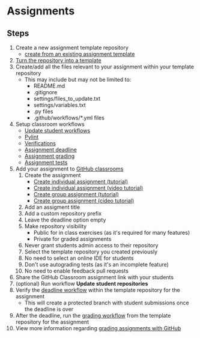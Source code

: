 # Assignments
## Steps 
1. Create a new assignment template repository
    * [create from an existing assignment template](https://docs.github.com/en/github/creating-cloning-and-archiving-repositories/creating-a-repository-from-a-template)
2. [Turn the repository into a template](https://docs.github.com/en/github/creating-cloning-and-archiving-repositories/creating-a-template-repository)
3. Create/add all the files relevant to your assignment within your template repository
   * This may include but may not be limited to:
        * README.md
        * .gitignore
        * settings/files_to_update.txt
        * settings/variables.txt 
        * .py files
        * .github/workflows/*.yml files
4. Setup classroom workflows
    * [Update student workflows](../classroom_workflows/update_student_repositories.md)
    * [Pylint](../classroom_workflows/pylint.md)
    * [Verifications](../classroom_workflows/verifications.md)
    * [Assignment deadline](../classroom_workflows/assignment_deadline.md)
    * [Assignment grading](../classroom_workflows/assignment_grading.md)
    * [Assignment tests](../classroom_workflows/assignment_tests.md)
5. Add your assignment to [GitHub classrooms](./classrooms.md)
    1. Create the assignment
        * [Create individual assignment (tutorial)](https://classroom.github.com/help/creating-an-individual-assignment)
        * [Create individual assignment (video tutorial)](https://classroom.github.com/videos#rTsfBAV7sOo)
        * [Create group assignment (tutorial)](https://classroom.github.com/help/create-group-assignments)
        * [Create group assignment (cideo tutorial)](https://classroom.github.com/videos#-52quDR2QSc)
    2. Add an assigment title
    3. Add a custom repository prefix
    4. Leave the deadline option empty
    5. Make repository visibility
        * Public for in class exercises (as it's required for many features)
        * Private for graded assignments
    6. Never grant students admin access to their repository
    7. Select the template repository you created previously
    8. No need to select an online IDE for students
    9. Don't use autograding tests (as it's an incomplete feature)
    10. No need to enable feedback pull requests
6. Share the GitHub Classroom assignment link with your students
7. (optional) Run workflow **Update student repositories**
8. Verify the [deadline workflow](../classroom_workflows/assignment_deadline.md) within the template repository for the assignment
    * This will create a protected branch with student submissions once the deadline is over
9. After the deadline, run the [grading workflow](../classroom_workflows/assignment_grading.md) from the template repository for the assignment
10. View more information regarding [grading assignments with GitHub](../instructions/grading_assignments.md)
